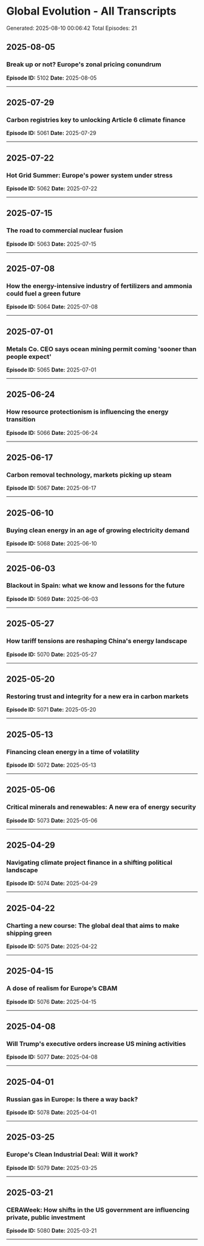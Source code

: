 # Global Evolution - All Transcripts
Generated: 2025-08-10 00:06:42
Total Episodes: 21


## 2025-08-05

### Break up or not? Europe's zonal pricing conundrum
**Episode ID:** 5102
**Date:** 2025-08-05



---


## 2025-07-29

### Carbon registries key to unlocking Article 6 climate finance
**Episode ID:** 5061
**Date:** 2025-07-29



---


## 2025-07-22

### Hot Grid Summer: Europe's power system under stress
**Episode ID:** 5062
**Date:** 2025-07-22



---


## 2025-07-15

### The road to commercial nuclear fusion
**Episode ID:** 5063
**Date:** 2025-07-15



---


## 2025-07-08

### How the energy-intensive industry of fertilizers and ammonia could fuel a green future
**Episode ID:** 5064
**Date:** 2025-07-08



---


## 2025-07-01

### Metals Co. CEO says ocean mining permit coming 'sooner than people expect'
**Episode ID:** 5065
**Date:** 2025-07-01



---


## 2025-06-24

### How resource protectionism is influencing the energy transition
**Episode ID:** 5066
**Date:** 2025-06-24



---


## 2025-06-17

### Carbon removal technology, markets picking up steam
**Episode ID:** 5067
**Date:** 2025-06-17



---


## 2025-06-10

### Buying clean energy in an age of growing electricity demand
**Episode ID:** 5068
**Date:** 2025-06-10



---


## 2025-06-03

### Blackout in Spain: what we know and lessons for the future
**Episode ID:** 5069
**Date:** 2025-06-03



---


## 2025-05-27

### How tariff tensions are reshaping China's energy landscape
**Episode ID:** 5070
**Date:** 2025-05-27



---


## 2025-05-20

### Restoring trust and integrity for a new era in carbon markets
**Episode ID:** 5071
**Date:** 2025-05-20



---


## 2025-05-13

### Financing clean energy in a time of volatility
**Episode ID:** 5072
**Date:** 2025-05-13



---


## 2025-05-06

### Critical minerals and renewables: A new era of energy security
**Episode ID:** 5073
**Date:** 2025-05-06



---


## 2025-04-29

### Navigating climate project finance in a shifting political landscape
**Episode ID:** 5074
**Date:** 2025-04-29



---


## 2025-04-22

### Charting a new course: The global deal that aims to make shipping green
**Episode ID:** 5075
**Date:** 2025-04-22



---


## 2025-04-15

### A dose of realism for Europe’s CBAM
**Episode ID:** 5076
**Date:** 2025-04-15



---


## 2025-04-08

### Will Trump's executive orders increase US mining activities
**Episode ID:** 5077
**Date:** 2025-04-08



---


## 2025-04-01

### Russian gas in Europe: Is there a way back?
**Episode ID:** 5078
**Date:** 2025-04-01



---


## 2025-03-25

### Europe's Clean Industrial Deal: Will it work?
**Episode ID:** 5079
**Date:** 2025-03-25



---


## 2025-03-21

### CERAWeek: How shifts in the US government are influencing private, public investment
**Episode ID:** 5080
**Date:** 2025-03-21



---

